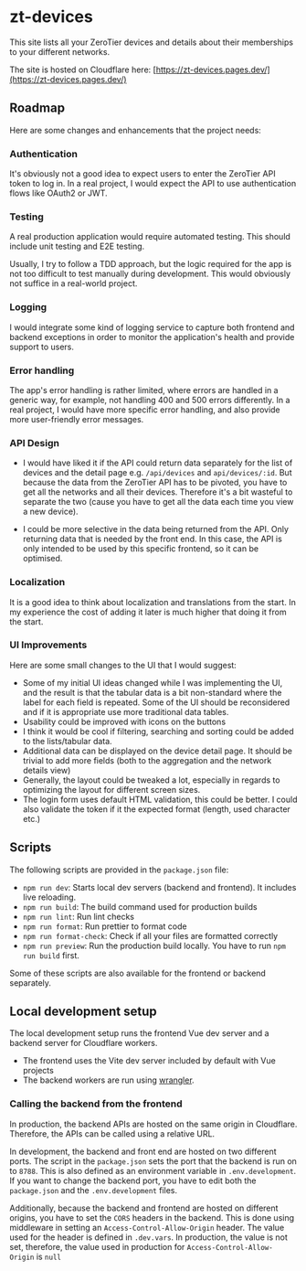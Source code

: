 # zt-devices

This site lists all your ZeroTier devices and details about their memberships to your different networks.

The site is hosted on Cloudflare here: [https://zt-devices.pages.dev/](https://zt-devices.pages.dev/)

## Roadmap

Here are some changes and enhancements that the project needs:

### Authentication

It's obviously not a good idea to expect users to enter the ZeroTier API token to log in. In a real project, I would expect the API to use authentication flows like OAuth2 or JWT.

### Testing

A real production application would require automated testing. This should include unit testing and E2E testing.

Usually, I try to follow a TDD approach, but the logic required for the app is not too difficult to test manually during development. This would obviously not suffice in a real-world project.

### Logging

I would integrate some kind of logging service to capture both frontend and backend exceptions in order to monitor the application's health and provide support to users.

### Error handling

The app's error handling is rather limited, where errors are handled in a generic way, for example, not handling 400 and 500 errors differently. In a real project, I would have more specific error handling, and also provide more user-friendly error messages.

### API Design

- I would have liked it if the API could return data separately for the list of devices and the detail page e.g. `/api/devices` and `api/devices/:id`. But because the data from the ZeroTier API has to be pivoted, you have to get all the networks and all their devices. Therefore it's a bit wasteful to separate the two (cause you have to get all the data each time you view a new device).

- I could be more selective in the data being returned from the API. Only returning data that is needed by the front end. In this case, the API is only intended to be used by this specific frontend, so it can be optimised.

### Localization

It is a good idea to think about localization and translations from the start. In my experience the cost of adding it later is much higher that doing it from the start.

### UI Improvements

Here are some small changes to the UI that I would suggest:

- Some of my initial UI ideas changed while I was implementing the UI, and the result is that the tabular data is a bit non-standard where the label for each field is repeated. Some of the UI should be reconsidered and if it is appropriate use more traditional data tables.
- Usability could be improved with icons on the buttons
- I think it would be cool if filtering, searching and sorting could be added to the lists/tabular data.
- Additional data can be displayed on the device detail page. It should be trivial to add more fields (both to the aggregation and the network details view)
- Generally, the layout could be tweaked a lot, especially in regards to optimizing the layout for different screen sizes.
- The login form uses default HTML validation, this could be better. I could also validate the token if it the expected format (length, used character etc.)

## Scripts

The following scripts are provided in the `package.json` file:

- `npm run dev`: Starts local dev servers (backend and frontend). It includes live reloading.
- `npm run build`: The build command used for production builds
- `npm run lint`: Run lint checks
- `npm run format`: Run prettier to format code
- `npm run format-check`: Check if all your files are formatted correctly
- `npm run preview`: Run the production build locally. You have to run `npm run build` first.

Some of these scripts are also available for the frontend or backend separately.

## Local development setup

The local development setup runs the frontend Vue dev server and a backend server for Cloudflare workers.

- The frontend uses the Vite dev server included by default with Vue projects
- The backend workers are run using [wrangler](https://developers.cloudflare.com/workers/wrangler/).

### Calling the backend from the frontend

In production, the backend APIs are hosted on the same origin in Cloudflare. Therefore, the APIs can be called using a relative URL.

In development, the backend and front end are hosted on two different ports. The script in the `package.json` sets the port
that the backend is run on to `8788`. This is also defined as an environment variable in `.env.development`. If you want to change the
backend port, you have to edit both the `package.json` and the `.env.development` files.

Additionally, because the backend and frontend are hosted on different origins, you have to set the `CORS` headers in the backend. This is done using middleware in setting an `Access-Control-Allow-Origin` header. The value used for the header is defined in `.dev.vars`. In production, the value is not set, therefore, the value used in production
for `Access-Control-Allow-Origin` is `null`
